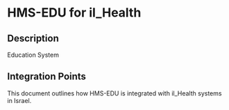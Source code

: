 # HMS-EDU for il_Health

## Description

Education System

## Integration Points

This document outlines how HMS-EDU is integrated with il_Health systems in Israel.
